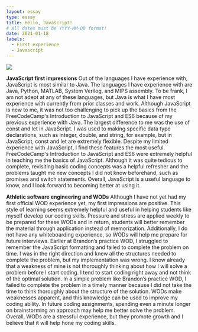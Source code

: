 ```yaml
---
layout: essay
type: essay
title: Hello, Javascript!
# All dates must be YYYY-MM-DD format!
date: 2021-01-18
labels:
  - First experience
  - Javascript
---
```


<img class="ui image" src="https://logos-download.com/wp-content/uploads/2019/01/JavaScript_Logo.png">

**JavaScript first impressions**
Out of the languages I have experience with, JavaScript is most similar to Java. The languages I have experience with are Java, Python, MATLAB, System Verilog, and MIPS assembly. To be frank, I am not adept at any of these languages, but Java is what I have most experience with currently from prior classes and work. Although JavaScript is new to me, it was not too challenging to pick up the basics from the FreeCodeCamp's Introduction to JavaScript and ES6 because of my previous experience with Java. The largest difference to me was the use of const and let in JavaScript. I was used to making specific data type declarations, such as integer, double, and string, for example, but in JavaScript, const and let are extremely flexible. Despite my limited experience with JavaScript, I find these features the most useful. FreeCodeCamp's Introduction to JavaScript and ES6 were extremely helpful in teaching me the basics of JavaScript. Although it was quite tedious to complete, revisiting basic coding concepts was a helpful refresher and the problems taught me new concepts I did not know beforehand, such as promises and switch statements. Overall, JavaScript is a useful language to know, and I look forward to becoming better at using it.

**Athletic software engineering and WODs**
Although I have not yet had my first official WOD experience yet, my first impressions are positive. This style of learning seems extremely helpful and useful in helping students like myself develop our coding skills. Pressure and stress are applied weekly to be prepared for these WODs and in return, students will better remember the material through application instead of memorization. Additionally, I do not have any whiteboarding experience, so WODs will help me prepare for future interviews. Earlier at Brandon’s practice WOD, I struggled to remember the JavaScript formatting and failed to complete the problem on time. I was in the right direction and knew all the structures needed to complete the problem, but my implementation was wrong. I know already that a weakness of mine is not thoroughly thinking about how I will solve a problem before I start coding. I tend to start coding right away and not think of the optimal solution. In a simple problem like Brandon’s practice WOD, I failed to complete the problem in a timely manner because I did not take the time to think thoroughly about the structure of the solution. WODs make weaknesses apparent, and this knowledge can be used to improve my coding ability. In future coding assignments, spending even a minute longer on brainstorming an approach may help me better solve the problem. Overall, WODs are a stressful experience, but they promote growth and I believe that it will help hone my coding skills. 
